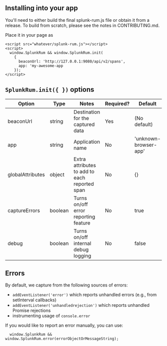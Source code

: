 ## Installing into your app
You'll need to either build the final splunk-rum.js file or obtain it from a release.
To build from scratch, please see the notes in CONTRIBUTING.md.

Place it in your page as
```
<script src="whatever/splunk-rum.js"></script>
<script>
  window.SplunkRum && window.SplunkRum.init(
    {
      beaconUrl: 'http://127.0.0.1:9080/api/v2/spans',
      app: 'my-awesome-app
    });
</script>
```

## `SplunkRum.init({ })` options
| Option | Type | Notes | Required? | Default |
|--------|------|-------|-----------|---------|
| beaconUrl | string | Destination for the captured data | Yes | (No default) |
| app | string | Application name | No | 'unknown-browser-app' |
| globalAttributes | object | Extra attributes to add to each reported span | No | {} | 
| captureErrors | boolean | Turns on/off error reporting feature | No | true |
| debug | boolean | Turns on/off internal debug logging | No | false |

## Errors

By default, we capture from the following sources of errors:

- `addEventListener('error')` which reports unhandled errors (e.g., from setInterval callbacks)
- `addEventListener('unhandledrejection')` which reports unhandled Promise rejections
- instrumenting usage of `console.error`

If you would like to report an error manually, you can use:
```
  window.SplunkRum && window.SplunkRum.error(errorObjectOrMessageString);
```

